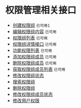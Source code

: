 # 权限管理相关接口

- [创建权限组](api_aj_group_create) `已可用1`
- [编辑权限组内容](api_aj_group_edit) `已可用`
- [权限组列表](api_aj_group_list) `已可用`
- [权限组详情接口](api_aj_group_info) `已可用`
- [功能权限列表](api_aj_power_list) `已可用`
- [添加权限组成员](api_aj_group_adduser) `已可用`
- [删除权限组成员](api_aj_group_deleteuser) `已可用`
- [获取权限组成员列表](api_aj_group_userlist) `已可用`
- [修改权限组状态](api_aj_group_updatestatus)
- [搜索权限组](api_aj_group_search)
- [删除权限组](api_aj_group_delete)
- [修改权限组成员状态](api_aj_group_updateuserstatus)
- [修改用户权限](api_group_updateusergroup)